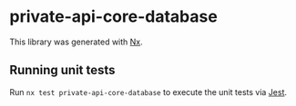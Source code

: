 # private-api-core-database

This library was generated with [Nx](https://nx.dev).

## Running unit tests

Run `nx test private-api-core-database` to execute the unit tests via [Jest](https://jestjs.io).
